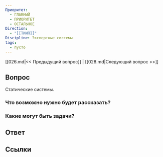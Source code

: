 ```yaml
---
Приоритет:
  - ГЛАВНЫЙ
  - ПРИОРИТЕТ
  - ОСТАЛЬНОЕ
Direction:
  - "[[ТИИП]]" 
Discipline: Экспертные системы 
tags:
  - пусто
---
```

[[026.md|<< Предыдущий вопрос]] | [[028.md|Следующий вопрос >>]]
## Вопрос

Статические системы.

### Что возможно нужно будет рассказать?

### Какие могут быть задачи?

## Ответ

## Ссылки
